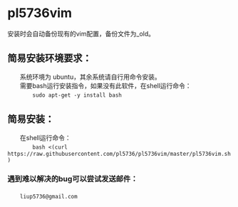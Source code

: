 # pl5736vim
安装时会自动备份现有的vim配置，备份文件为_old。<br>
## 简易安装环境要求：
　　系统环境为 ubuntu，其余系统请自行用命令安装。<br>
　　需要bash运行安装指令，如果没有此软件，在shell运行命令：<br>
　　　　```sudo apt-get -y install bash```<br>
## 简易安装：
　　在shell运行命令：<br>
　　　　```bash <(curl https://raw.githubusercontent.com/pl5736/pl5736vim/master/pl5736vim.sh)```<br>
### 遇到难以解决的bug可以尝试发送邮件：
　　```liup5736@gmail.com```
